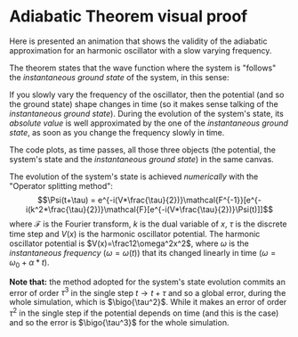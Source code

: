 # Adiabatic Theorem visual proof
Here is presented an animation that shows the validity of the adiabatic approximation for an harmonic oscillator with a slow varying frequency.

The theorem states that the wave function where the system is "follows" the _instantaneous ground state_ of the system, in this sense:

If you slowly vary the frequency of the oscillator, then the potential (and so the ground state) shape changes in time (so it makes sense talking of the _instantaneous ground state_). During the evolution of the system's state, its _absolute value_ is well approximated by the one of the _instantaneous ground state_, as soon as you change the frequency slowly in time.

The code plots, as time passes, all those three objects (the potential, the system's state and the  _instantaneous ground state_) in the same canvas.

The evolution of the system's state is achieved _numerically_ with the "Operator splitting method":
$$\Psi(t+\tau) = e^{-i(V*\frac{\tau}{2})}\mathcal{F^{-1}}[e^{-i(k^2*\frac{\tau}{2})}\mathcal{F}[e^{-i(V*\frac{\tau}{2})}\Psi(t)]]$$
where $\mathcal{F}$ is the Fourier transform, $k$ is the dual variable of $x$, $\tau$ is the discrete time step and $V(x)$ is the harmonic oscillator potential.
The harmonic oscillator potential is $V(x)=\frac12\omega^2x^2$, where $\omega$ is the _instantaneous frequency_ ($\omega = \omega(t)$) that its changed linearly in time ($\omega = \omega_0 + \alpha*t$).

**Note that:** the method adopted for the system's state evolution commits an error of order $\tau^3$ in the single step $t\rightarrow t+\tau$ and so a global error, during the whole simulation, which is $\bigo{\tau^2}$. While it makes an error of order $\tau^2$ in the single step if the potential depends on time (and this is the case) and so the error is $\bigo{\tau^3}$ for the whole simulation.
